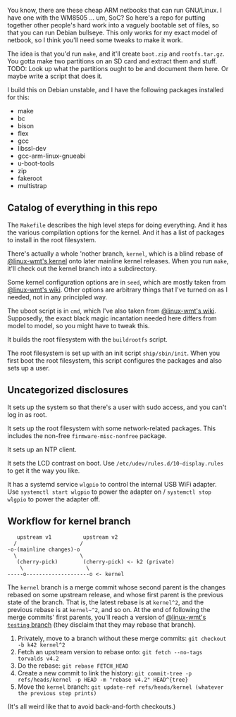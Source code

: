 You know, there are these cheap ARM netbooks that can run GNU/Linux.
I have one with the WM8505 ... um, SoC?
So here's a repo for putting together other people's hard work into a vaguely bootable set of files, so that you can run Debian bullseye.
This only works for my exact model of netbook, so I think you'll need some tweaks to make it work.

The idea is that you'd run `make`, and it'll create `boot.zip` and `rootfs.tar.gz`.
You gotta make two partitions on an SD card and extract them and stuff.
TODO: Look up what the partitions ought to be and document them here.
Or maybe write a script that does it.

I build this on Debian unstable, and I have the following packages installed for this:
* make
* bc
* bison
* flex
* gcc
* libssl-dev
* gcc-arm-linux-gnueabi
* u-boot-tools
* zip
* fakeroot
* multistrap

## Catalog of everything in this repo

The `Makefile` describes the high level steps for doing everything.
And it has the various compilation options for the kernel.
And it has a list of packages to install in the root filesystem.

There's actually a whole 'nother branch, `kernel`, which is a blind rebase of [@linux-wmt's kernel](https://github.com/linux-wmt/linux-vtwm) onto later mainline kernel releases.
When you run `make`, it'll check out the kernel branch into a subdirectory.

Some kernel configuration options are in `seed`, which are mostly taken from [@linux-wmt's wiki](https://github.com/linux-wmt/linux-vtwm/wiki/Build-the-source).
Other options are arbitrary things that I've turned on as I needed, not in any principled way.

The uboot script is in `cmd`, which I've also taken from [@linux-wmt's wiki](https://github.com/linux-wmt/linux-vtwm/wiki/Boot-from-sd-card).
Supposedly, the exact black magic incantation needed here differs from model to model, so you might have to tweak this.

It builds the root filesystem with the `buildrootfs` script.

The root filesystem is set up with an init script `ship/sbin/init`.
When you first boot the root filesystem, this script configures the packages and also sets up a user.

## Uncategorized disclosures

It sets up the system so that there's a user with sudo access, and you can't log in as root.

It sets up the root filesystem with some network-related packages.
This includes the non-free `firmware-misc-nonfree` package.

It sets up an NTP client.

It sets the LCD contrast on boot.
Use `/etc/udev/rules.d/10-display.rules` to get it the way you like.

It has a systemd service `wlgpio` to control the internal USB WiFi adapter.
Use `systemctl start wlgpio` to power the adapter on / `systemctl stop wlgpio` to power the adapter off.

## Workflow for kernel branch

```
   upstream v1          upstream v2
  /                    /
-o-(mainline changes)-o
  \                    \
   (cherry-pick)        (cherry-pick) <- k2 (private)
    \                    \
-----o--------------------o <- kernel

```
The `kernel` branch is a merge commit whose second parent is the changes rebased on some upstream release, and whose first parent is the previous state of the branch.
That is, the latest rebase is at `kernel^2`, and the previous rebase is at `kernel~^2`, and so on.
At the end of following the merge commits' first parents, you'll reach a version of [@linux-wmt's `testing` branch](https://github.com/linux-wmt/linux-vtwm/commit/c4386efea112830fb82e33dfaf0fe712ee57f5a9) (they disclaim that they may rebase that branch).

1. Privately, move to a branch without these merge commits: `git checkout -b k42 kernel^2`
2. Fetch an upstream version to rebase onto: `git fetch --no-tags torvalds v4.2`
3. Do the rebase: `git rebase FETCH_HEAD`
4. Create a new commit to link the history: `git commit-tree -p refs/heads/kernel -p HEAD -m "rebase v4.2" HEAD^{tree}`
5. Move the `kernel` branch: `git update-ref refs/heads/kernel (whatever the previous step prints)`

(It's all weird like that to avoid back-and-forth checkouts.)
